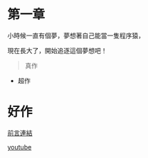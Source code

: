 第一章
======

小時候一直有個夢，夢想著自己能當一隻程序猿，

現在長大了，開始追逐這個夢想吧！

> 真作

- 超作

好作
====

[前言連結](README.md)

[youtube](https://www.youtube.com/?gl=TW&hl=zh-TW)
